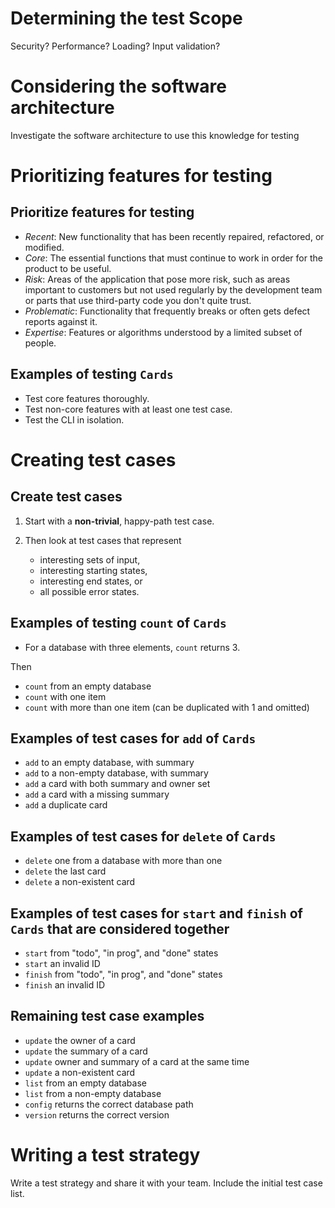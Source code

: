 # Determining the test Scope

Security? Performance? Loading? Input validation?

# Considering the software architecture

Investigate the software architecture to use this knowledge for testing

# Prioritizing features for testing

## Prioritize features for testing

- *Recent*: New functionality that has been recently repaired, refactored, or modified.
- *Core*: The essential functions that must continue to work in order for the product to be useful.
- *Risk*: Areas of the application that pose more risk, such as areas important to customers but not used regularly by the development team or parts that use third-party code you don't quite trust.
- *Problematic*: Functionality that frequently breaks or often gets defect reports against it.
- *Expertise*: Features or algorithms understood by a limited subset of people.

## Examples of testing `Cards`

- Test core features thoroughly.
- Test non-core features with at least one test case.
- Test the CLI in isolation.

# Creating test cases

## Create test cases

1. Start with a **non-trivial**, happy-path test case.

2. Then look at test cases that represent
   - interesting sets of input,
   - interesting starting states,
   - interesting end states, or
   - all possible error states.

## Examples of testing `count` of `Cards`

- For a database with three elements, `count` returns 3.

Then

- `count` from an empty database
- `count` with one item
- `count` with more than one item (can be duplicated with 1 and omitted)

## Examples of test cases for `add` of `Cards`

- `add` to an empty database, with summary
- `add` to a non-empty database, with summary
- `add` a card with both summary and owner set
- `add` a card with a missing summary
- `add` a duplicate card

## Examples of test cases for `delete` of `Cards`

- `delete` one from a database with more than one
- `delete` the last card
- `delete` a non-existent card

## Examples of test cases for `start` and `finish` of `Cards` that are considered together

- `start` from "todo", "in prog", and "done" states
- `start` an invalid ID
- `finish` from "todo", "in prog", and "done" states
- `finish` an invalid ID

## Remaining test case examples

- `update` the owner of a card
- `update` the summary of a card
- `update` owner and summary of a card at the same time
- `update` a non-existent card
- `list` from an empty database
- `list` from a non-empty database
- `config` returns the correct database path
- `version` returns the correct version

# Writing a test strategy

Write a test strategy and share it with your team. 
Include the initial test case list.
